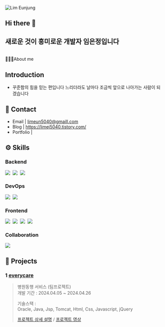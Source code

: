 

<!-- 타이틀 부분 -->
![Lim Eunjung](https://capsule-render.vercel.app/api?type=wave&color=auto&height=300&section=header&text=Lim%20Eunjung&fontSize=90)

<!-- 내용 부분 -->
## Hi there 👋
## 새로운 것이 흥미로운 개발자 임은정입니다
<br>
 🙋🏻‍♀️About me 
<br>

<div class="introduction">
    <h2>Introduction</h2>
    <ul>
        <li>꾸준함의 힘을 믿는 편입니다 느리더라도 날마다 조금씩 앞으로 나아가는 사람이 되겠습니다</li>
    </ul>
</div>

<div class="Contact">
    <h2>📇 Contact</h2>
    <ul>
        <li>Email | <a href="limeun5040@gmail.com">limeun5040@gmaill.com</a></li>
        <li>Blog | <a href="https://limej5040.tistory.com/">https://limej5040.tistory.com/</a></li>
        <li>Portfolio | <a href="#"></a></li>
    </ul>
</div>
<div class="Skills">
    <h2>⚙️ Skills</h2>
    <h3>Backend</h3>
    <div>
     <img src="https://img.shields.io/badge/java-007396?style=for-the-badge&logo=java&logoColor=white">&nbsp
     <img src="https://img.shields.io/badge/spring-6DB33F?style=for-the-badge&logo=spring&logoColor=white">&nbsp
     <img src="https://img.shields.io/badge/mysql-4479A1?style=for-the-badge&logo=mysql&logoColor=white"> 
    </div> 
    <h3>DevOps</h3>
    <div>
     <img src="https://img.shields.io/badge/oracle-F80000?style=for-the-badge&logo=oracle&logoColor=white">&nbsp
     <img src="https://img.shields.io/badge/apache tomcat-F8DC75?style=for-the-badge&logo=apachetomcat&logoColor=white">&nbsp
  <br>
    </div> 
    <h3>Frontend</h3>
    <div>
    <img src="https://img.shields.io/badge/html5-E34F26?style=for-the-badge&logo=html5&logoColor=white">&nbsp
    <img src="https://img.shields.io/badge/css-1572B6?style=for-the-badge&logo=css3&logoColor=white">&nbsp
    <img src="https://img.shields.io/badge/javascript-F7DF1E?style=for-the-badge&logo=javascript&logoColor=black">&nbsp 
    <img src="https://img.shields.io/badge/jquery-0769AD?style=for-the-badge&logo=jquery&logoColor=white">&nbsp
  <br>
    </div>
     <h3>Collaboration</h3>
    <div>
     <img src="https://img.shields.io/badge/github-181717?style=for-the-badge&logo=github&logoColor=white"> 
</div>
<div class="project">
    <h2>📍 Projects</h2>
    <h3>1 <a href="[https://github.com/limej5040/everycare/tree/master/everycare](https://github.com/limej5040/everycare)">everycare</a></h3>
    <blockquote>
        <p> 병원동행 서비스 (팀프로젝트)
            <br>
            개발 기간 : 2024.04.05 ~ 2024.04.26
        </p>
        <p> 기술스택 : 
            <br>
            Oracle, Java, Jsp, Tomcat, Html, Css, Javascript, jQuery
        </p>
        <p>
            <a href="#">프로젝트 상세 설명</a> / <a href="#">프로젝트 영상</a>
        </p>
    </blockquote>
</div>
